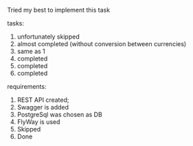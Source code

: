 Tried my best to implement this task

tasks:
1) unfortunately skipped
2) almost completed (without conversion between currencies)
3) same as 1
4) completed
5) completed
6) completed

requirements:
1) REST API created;
2) Swagger is added
3) PostgreSql was chosen as DB
4) FlyWay is used
5) Skipped
6) Done
